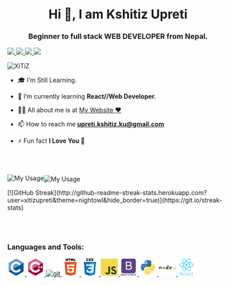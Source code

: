 <h1 align="center">Hi 👋, I am Kshitiz Upreti</h1>
<h3 align="center">Beginner to full stack WEB DEVELOPER from Nepal.</h3>
<p>
  <a href="https://github.com/xitizupreti">
    <img src="https://img.shields.io/badge/github-%231DA1F2.svg?&style=for-the-badge&logo=github&logoColor=white" height="25">
  </a>
  <a href="https://www.twitter.com/kshitizupreti">
    <img src="https://img.shields.io/badge/twitter-%231DA1F2.svg?&style=for-the-badge&logo=twitter&logoColor=white" height=25>
  </a>
  <a href="https://www.linkedin.com/in/kshitizupreti">
    <img src="https://img.shields.io/badge/linkedin-%230077B5.svg?&style=for-the-badge&logo=linkedin&logoColor=white" height=25>
  </a> 
  <a href="https://www.instagram.com/kshitizupreti">
    <img src="https://img.shields.io/badge/instagram-%23E4405F.svg?&style=for-the-badge&logo=instagram&logoColor=white" height=25>
  </a>
</p>
<p align="left"> <img src="https://komarev.com/ghpvc/?username=xxitiz&color=orange" alt="XiTiZ" /> </p>

- 🎓 I’m Still Learning.

- 🌱 I’m currently learning **React//Web Developer.**

- 👨‍💻 All about me is at [ My Website ❤](http://www.kshitizupreti.com.np)

- 📫 How to reach me **upreti.kshitiz.ku@gmail.com**

- ⚡ Fun fact **I Love You 🌹**
<br>
<br>
<p><img align="left" src="https://github-readme-stats.vercel.app/api/top-langs/?username=xitizupreti&layout=compact&theme=nightowl&hide_border=true" alt="My Usage" /></p>
<p><img align="center" src="https://github-readme-stats.vercel.app/api?username=xitizupreti&show_icons=true&count_private=true&theme=radical" alt="My Usage" /></p>
[![GitHub Streak](http://github-readme-streak-stats.herokuapp.com?user=xitizupreti&theme=nightowl&hide_border=true)](https://git.io/streak-stats)

<br><br>

### Languages and Tools:

<p>  
    <a href="https://www.cprogramming.com/" target="_blank"> 
        <img src="https://raw.githubusercontent.com/devicons/devicon/master/icons/c/c-original.svg" alt="c" width="40" height="40"/> 
    </a> 
    <a href="https://www.w3schools.com/cpp/" target="_blank">
        <img src="https://raw.githubusercontent.com/devicons/devicon/master/icons/cplusplus/cplusplus-original.svg" alt="cplusplus" width="40" height="40"/> 
    </a>  
    <a href="https://git-scm.com/" target="_blank">
        <img src="https://www.vectorlogo.zone/logos/git-scm/git-scm-icon.svg" alt="git" width="40" height="40"/>
    </a>
    <a href="https://www.w3.org/html/" target="_blank">
        <img src="https://raw.githubusercontent.com/devicons/devicon/master/icons/html5/html5-original-wordmark.svg" alt="html5" width="40" height="40"/>
    </a> 
    <a href="https://www.w3schools.com/css/" target="_blank">
        <img src="https://raw.githubusercontent.com/devicons/devicon/master/icons/css3/css3-original-wordmark.svg" alt="css3" width="40" height="40"/>
    </a>
    <a href="https://developer.mozilla.org/en-US/docs/Web/JavaScript" target="_blank"> 
        <img src="https://raw.githubusercontent.com/devicons/devicon/master/icons/javascript/javascript-original.svg" alt="javascript" width="40" height="40"/> 
    </a>
  <a href="https://getbootstrap.com" target="_blank">
    <img src="https://raw.githubusercontent.com/devicons/devicon/master/icons/bootstrap/bootstrap-plain-wordmark.svg" alt="bootstrap" width="40" height="40"/> </a>
    <a href="https://www.python.org" target="_blank"> 
        <img src="https://raw.githubusercontent.com/devicons/devicon/master/icons/python/python-original.svg" alt="python" width="40" height="40"/> 
    </a>    
    <a href="https://nodejs.org" target="_blank"> 
        <img src="https://raw.githubusercontent.com/devicons/devicon/master/icons/nodejs/nodejs-original-wordmark.svg" alt="nodejs" width="40" height="40"/> 
    </a> 
    <a href="https://reactjs.org/" target="_blank"> 
        <img src="https://raw.githubusercontent.com/devicons/devicon/master/icons/react/react-original-wordmark.svg" alt="react" width="40" height="40"/> 
    </a> 
</p>
